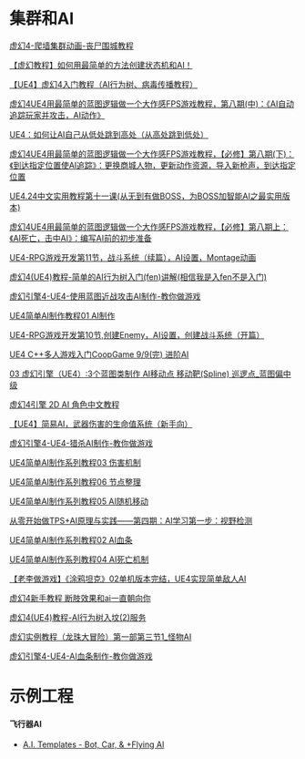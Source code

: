# 集群和AI

[虚幻4-爬墙集群动画-丧尸围城教程](https://www.bilibili.com/video/BV1e4411V7Xo)

[【虚幻教程】如何用最简单的方法创建状态机和AI！](https://www.bilibili.com/video/BV1Vz411q7nF)

[【UE4】虚幻4入门教程（AI行为树、病毒传播教程）](https://www.bilibili.com/video/BV1vE41137PN)

[虚幻4UE4用最简单的蓝图逻辑做一个大作感FPS游戏教程，第八期(中)：《AI自动追踪玩家并攻击，AI动作》](https://www.bilibili.com/video/BV1FK4y1k7Vv)

[UE4：如何让AI自己从低处跳到高处（从高处跳到低处）](https://www.bilibili.com/video/BV1j7411c7GH)

[虚幻4UE4用最简单的蓝图逻辑做一个大作感FPS游戏教程，【必修】第八期(下)：《到达指定位置使AI追踪》：更换商城人物，更新动作资源，导入新枪声，到达指定位置](https://www.bilibili.com/video/BV1LK411j7Ba)

[UE4.24中文实用教程第十一课(从无到有做BOSS，为BOSS加智能AI之最实用版本)](https://www.bilibili.com/video/BV1cK4y147MW)

[虚幻4UE4用最简单的蓝图逻辑做一个大作感FPS游戏教程，【必修】第八期上：《AI死亡，击中AI》：编写AI前的初步准备](https://www.bilibili.com/video/BV1Jk4y1R78D)

[UE4-RPG游戏开发第11节，战斗系统（续篇），AI设置，Montage动画](https://www.bilibili.com/video/BV1hE41127dJ)

[虚幻4(UE4)教程-简单的AI行为树入门(fen)讲解(相信我是入fen不是入门)](https://www.bilibili.com/video/BV1UW411t7MK)

[虚幻引擎4-UE4-使用蓝图近战攻击AI制作-教你做游戏](https://www.bilibili.com/video/BV1xx41167JS)

[UE4简单AI制作教程01 AI制作](https://www.bilibili.com/video/BV1SZ4y1W7qr)

[UE4-RPG游戏开发第10节,创建Enemy，AI设置，创建战斗系统（开篇）](https://www.bilibili.com/video/BV1ME411k7gW)

[UE4 C++多人游戏入门CoopGame 9/9(完) 进阶AI](https://www.bilibili.com/video/BV1cE411X7ay)

[03 虚幻引擎（UE4）:3个蓝图类制作 AI移动点 移动靶(Spline) 巡逻点_蓝图偏中级](https://www.bilibili.com/video/BV1q441147RZ)

[虚幻4引擎 2D AI 角色中文教程](https://www.bilibili.com/video/BV1At411B7N7)

[【UE4】简易AI，武器伤害的生命值系统（新手向）](https://www.bilibili.com/video/BV1BW411n7Cw)

[虚幻引擎4-UE4-猎杀AI制作-教你做游戏](https://www.bilibili.com/video/BV17x41147Q5)

[UE4简单AI制作系列教程03 伤害机制](https://www.bilibili.com/video/BV15p4y197z5)

[UE4简单AI制作系列教程06 节点整理](https://www.bilibili.com/video/BV1Xi4y1t7SH)

[UE4简单AI制作系列教程05 AI随机移动](https://www.bilibili.com/video/BV1R5411x7xB)

[从零开始做TPS+AI原理与实践——第四期：AI学习第一步：视野检测](https://www.bilibili.com/video/BV1cZ4y1x7f3)

[UE4简单AI制作系列教程02 AI血条](https://www.bilibili.com/video/BV1Gf4y1m79M)

[UE4简单AI制作系列教程04 AI死亡机制](https://www.bilibili.com/video/BV1ae411s7Mn)

[【老李做游戏】《涂鸦坦克》02单机版本完结，UE4实现简单敌人AI](https://www.bilibili.com/video/BV1w7411C7RQ)

[虚幻4新手教程 断肢效果和ai一直朝向你](https://www.bilibili.com/video/BV1D441117pm)

[虚幻4(UE4)教程-AI行为树入坟(2)服务](https://www.bilibili.com/video/BV1Fs411L7g8)

[虚幻实例教程（龙珠大冒险）第一部第三节1_怪物AI](https://www.bilibili.com/video/BV1fW41177Ey)

[虚幻引擎4-UE4-AI血条制作-教你做游戏](https://www.bilibili.com/video/BV1Ex411n7aT)

[]()

[]()

[]()

[]()

[]()

[]()

[]()

[]()

[]()


[]()

[]()

[]()

[]()

[]()

[]()

[]()

[]()

[]()

[]()

[]()

[]()


# 示例工程

#### 飞行器AI

*  [A.I. Templates - Bot, Car, & +Flying AI](https://forums.unrealengine.com/community/community-content-tools-and-tutorials/11886-updated-5-16-a-i-templates-bot-car-flying-ai?25073-DOWNLOAD-A-I-Templates-Community-Project-Bot-Car-amp-Flying-AI=)


